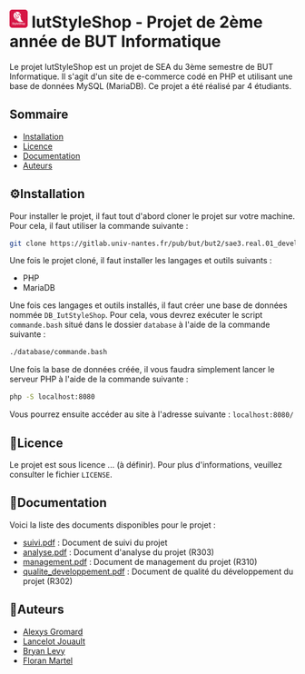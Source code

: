 # ![Logo du Projet](/frontend/assets/favicon/favicon-32x32.png) IutStyleShop - Projet de 2ème année de BUT Informatique 
Le projet IutStyleShop est un projet de SEA du 3ème semestre de BUT Informatique. Il s'agit d'un site de e-commerce codé en PHP et utilisant une base de données MySQL (MariaDB). Ce projet a été réalisé par 4 étudiants.

## Sommaire
- [Installation](#⚙️Installation)
- [Licence](#📄Licence)
- [Documentation](#📑Documentation)
- [Auteurs](#👥Auteurs)

## ⚙️Installation
Pour installer le projet, il faut tout d'abord cloner le projet sur votre machine. Pour cela, il faut utiliser la commande suivante :
```bash
git clone https://gitlab.univ-nantes.fr/pub/but/but2/sae3.real.01_developpement_d_une_application/groupe01/eq_01_05_gromard-alexys_jouault-lancelot_levy-bryan_martel-floran.git
```
Une fois le projet cloné, il faut installer les langages et outils suivants :
- PHP
- MariaDB

Une fois ces langages et outils installés, il faut créer une base de données nommée `DB_IutStyleShop`. Pour cela, vous devrez exécuter le script `commande.bash` situé dans le dossier `database` à l'aide de la commande suivante :
```bash 
./database/commande.bash
```
Une fois la base de données créée, il vous faudra simplement lancer le serveur PHP à l'aide de la commande suivante :
```bash 
php -S localhost:8080
```
Vous pourrez ensuite accéder au site à l'adresse suivante : `localhost:8080/`

## 📄Licence
Le projet est sous licence ... (à définir). Pour plus d'informations, veuillez consulter le fichier `LICENSE`.

## 📑Documentation
Voici la liste des documents disponibles pour le projet :
- [suivi.pdf](/docs/suivi.md) : Document de suivi du projet
- [analyse.pdf](/docs/analyse.md) : Document d'analyse du projet (R303)
- [management.pdf](/docs/management.md) : Document de management du projet (R310)
- [qualite_developpement.pdf](/docs/qualite_developpement.md) : Document de qualité du développement du projet (R302)

## 👥Auteurs
- [Alexys Gromard](https://github.com/AlexysGromard)
- [Lancelot Jouault](https://github.com/IIXIVII)
- [Bryan Levy](https://gitlab.univ-nantes.fr/E224508F)
- [Floran Martel](https://github.com/FloranMARTEL)
